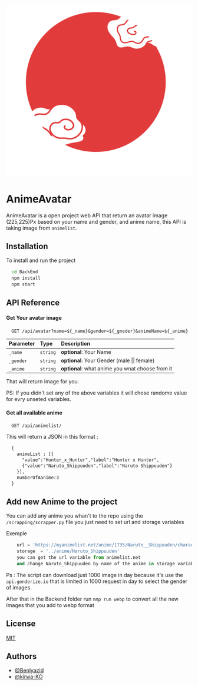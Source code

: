 
![Logo](https://raw.githubusercontent.com/benlyazid/AnimeAvatar/master/FrontEnd/public/logo512.png)

# AnimeAvatar

AnimeAvatar is a open project web API that return an avatar image (225,225)Px based on your name and gender, and anime name,
this API is taking image from ```animelist```.
## Installation

To install and run the project
```bash
  cd BackEnd
  npm install 
  npm start
```
    
## API Reference

#### Get Your avatar image 

```http
  GET /api/avatar?name=${_name}&gender=${_gneder}&animeName=${_anime}
```

| Parameter | Type      | Description                                       |
| :-------- | :-------  | :-------------------------------------------------|
| `_name`   | `string`  | **optional**: Your Name                           |
| `_gender` | `string`  | **optional**: Your Gender (male \|\| female)      |
| `_anime`  | `string`  | **optional**: what anime you wnat choose from it  |

That will return image for you.

PS: If you didn't set any of the above variables it will chose randome value for evry unseted variables.

#### Get all available anime
```http
  GET /api/animelist/
```
This will return a JSON in this format :

```
  {
    animeList : [{
      "value":"Hunter_x_Hunter","label":"Hunter x Hunter",
      {"value":"Naruto_Shippuuden","label":"Naruto Shippuuden"}
    }],
    numberOfAanime:3
  }
```
## Add new Anime to the project
You can add any anime you whan't to the repo using the ```/scrapping/scrapper.py``` file 
you just need to set url and storage variables

Exemple
``` python
    url = 'https://myanimelist.net/anime/1735/Naruto__Shippuuden/characters'
    storage  = '../anime/Naruto_Shippuuden'
    you can get the url variable from animelist.net
    and change Naruto_Shippuuden by name of the anime in storage variable
```
Ps : The script can  download just 1000 image in day because it's use the ```api.genderize.io```
that is limited in 1000 request in day to select the gender of images.

After that in the Backend folder run ```nmp run webp``` to convert all the new Images that you add 
to webp format

## License

[MIT](https://choosealicense.com/licenses/mit/)


## Authors

- [@Benlyazid](https://www.github.com/benlyazid)
- [@kirwa-KO](https://www.github.com/kirwa-KO/)


